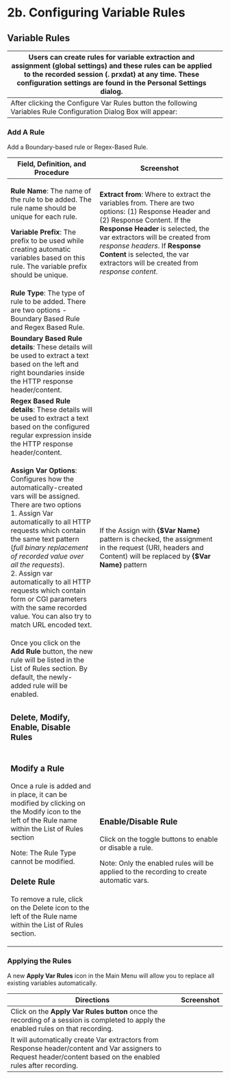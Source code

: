 # 2b. Configuring Variable Rules

## Variable Rules <a href="#id-2b.configuringvariablerules-variablerules" id="id-2b.configuringvariablerules-variablerules"></a>

| Users can create rules for variable extraction and assignment (global settings) and these rules can be applied to the recorded session (. **prxdat**) at any time. These configuration settings are found in the **Personal Settings** dialog. |   |
| ---------------------------------------------------------------------------------------------------------------------------------------------------------------------------------------------------------------------------------------------- | - |
| After clicking the Configure Var Rules button the following Variables Rule Configuration Dialog Box will appear:                                                                                                                               |   |

### Add A Rule <a href="#id-2b.configuringvariablerules-addarule" id="id-2b.configuringvariablerules-addarule"></a>

Add a Boundary-based rule or Regex-Based Rule.

| **Field, Definition, and Procedure**                                                                                                                                                                                                                                                                                                                                                                                                                                                                             | **Screenshot**                                                                                                                                                                                                                                                                                                                                                                                      |
| ---------------------------------------------------------------------------------------------------------------------------------------------------------------------------------------------------------------------------------------------------------------------------------------------------------------------------------------------------------------------------------------------------------------------------------------------------------------------------------------------------------------- | --------------------------------------------------------------------------------------------------------------------------------------------------------------------------------------------------------------------------------------------------------------------------------------------------------------------------------------------------------------------------------------------------- |
| <p><strong>Rule Name</strong>: The name of the rule to be added. The rule name should be unique for each rule.</p><p><strong>Variable Prefix</strong>: The prefix to be used while creating automatic variables based on this rule. The variable prefix should be unique.</p>                                                                                                                                                                                                                                    | <p></p><p><strong>Extract from</strong>: Where to extract the variables from. There are two options: (1) Response Header and (2) Response Content. If the <strong>Response Header</strong> is selected, the var extractors will be created from <em>response headers</em>. If <strong>Response Content</strong> is selected, the var extractors will be created from <em>response content</em>.</p> |
| **Rule Type**: The type of rule to be added. There are two options - Boundary Based Rule and Regex Based Rule.                                                                                                                                                                                                                                                                                                                                                                                                   |                                                                                                                                                                                                                                                                                                                                                                                                     |
| **Boundary Based Rule details**: These details will be used to extract a text based on the left and right boundaries inside the HTTP response header/content.                                                                                                                                                                                                                                                                                                                                                    |                                                                                                                                                                                                                                                                                                                                                                                                     |
| **Regex Based Rule details**: These details will be used to extract a text based on the configured regular expression inside the HTTP response header/content.                                                                                                                                                                                                                                                                                                                                                   |                                                                                                                                                                                                                                                                                                                                                                                                     |
| <p><strong>Assign Var Options</strong>: Configures how the automatically-created vars will be assigned. There are two options<br>1. Assign Var automatically to all HTTP requests which contain the same text pattern (<em>full binary replacement of recorded value over all the requests</em>).<br>2. Assign var automatically to all HTTP requests which contain form or CGI parameters with the same recorded value. You can also try to match URL encoded text.</p>                                         | <p></p><p>If the Assign with <strong>{$Var Name}</strong> pattern is checked, the assignment in the request (URI, headers and Content) will be replaced by <strong>{$Var Name}</strong> pattern</p>                                                                                                                                                                                                 |
| Once you click on the **Add Rule** button, the new rule will be listed in the List of Rules section. By default, the newly-added rule will be enabled.                                                                                                                                                                                                                                                                                                                                                           |                                                                                                                                                                                                                                                                                                                                                                                                     |
| <h3 id="id-2b.configuringvariablerules-delete-modify-enable-disablerules">Delete, Modify, Enable, Disable Rules</h3>                                                                                                                                                                                                                                                                                                                                                                                             |                                                                                                                                                                                                                                                                                                                                                                                                     |
| <h3 id="id-2b.configuringvariablerules-modifyarule"><strong>Modify a Rule</strong></h3><p></p><p>Once a rule is added and in place, it can be modified by clicking on the Modify icon to the left of the Rule name within the List of Rules section</p><p>Note: The Rule Type cannot be modified.</p><h3 id="id-2b.configuringvariablerules-deleterule"><strong>Delete Rule</strong></h3><p></p><p>To remove a rule, click on the Delete icon to the left of the Rule name within the List of Rules section.</p> | <p></p><h3 id="id-2b.configuringvariablerules-enable-disablerule"><strong>Enable/Disable Rule</strong></h3><p></p><p>Click on the toggle buttons to enable or disable a rule.</p><p>Note: Only the enabled rules will be applied to the recording to create automatic vars.</p>                                                                                                                     |

### &#x20;**Applying the Rules** <a href="#id-2b.configuringvariablerules-applyingtherules" id="id-2b.configuringvariablerules-applyingtherules"></a>

A new **Apply Var Rules** icon in the Main Menu will allow you to replace all existing variables automatically.

| **Directions**                                                                                                                                                   | **Screenshot** |
| ---------------------------------------------------------------------------------------------------------------------------------------------------------------- | -------------- |
| Click on the **Apply Var Rules button** once the recording of a session is completed to apply the enabled rules on that recording.                               |                |
| It will automatically create Var extractors from Response header/content and Var assigners to Request header/content based on the enabled rules after recording. |                |
